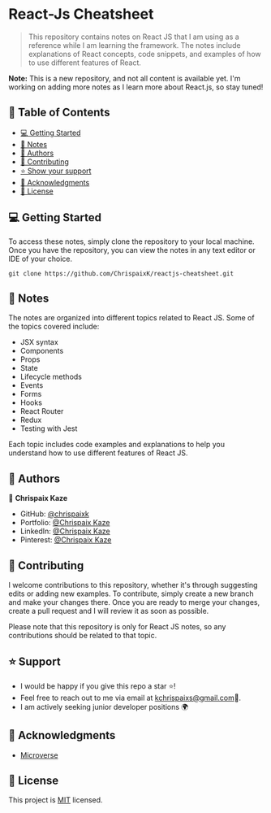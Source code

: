 # React-Js Cheatsheet

> This repository contains notes on React JS that I am using as a reference while I am learning the framework. The notes include explanations of React concepts, code snippets, and examples of how to use different features of React.

**Note:** This is a new repository, and not all content is available yet. I'm working on adding more notes as I learn more about React.js, so stay tuned!

## 📗 Table of Contents

- [💻 Getting Started](#-getting-started)
- [📝 Notes](#-notes)
- [👥 Authors](#-authors)
- [🤝 Contributing](#-contributing)
- [⭐️ Show your support ](#-support)
- [🙏 Acknowledgments ](#-acknowledgments)
- [📃 License ](#-license)


## 💻 Getting Started

To access these notes, simply clone the repository to your local machine. Once you have the repository, you can view the notes in any text editor or IDE of your choice.

```
git clone https://github.com/ChrispaixK/reactjs-cheatsheet.git

```

## 📝 Notes

The notes are organized into different topics related to React JS. Some of the topics covered include:

* JSX syntax
* Components
* Props
* State
* Lifecycle methods
* Events
* Forms
* Hooks
* React Router
* Redux
* Testing with Jest

Each topic includes code examples and explanations to help you understand how to use different features of React JS.

## 👥 Authors 

👤 **Chrispaix Kaze**

- GitHub: [@chrispaixk](https://github.com/ChrispaixK)
- Portfolio: [@Chrispaix Kaze](https://chrispaixkaze.com)
- LinkedIn: [@Chrispaix Kaze](https://www.linkedin.com/in/chrispaix-kaze-70445a175/)
- Pinterest: [@Chrispaix Kaze](https://www.pinterest.fr/chrispaixkaze/)

## 🤝 Contributing

I welcome contributions to this repository, whether it's through suggesting edits or adding new examples. To contribute, simply create a new branch and make your changes there. Once you are ready to merge your changes, create a pull request and I will review it as soon as possible.

Please note that this repository is only for React JS notes, so any contributions should be related to that topic.

## ⭐️ Support
- I would be happy if you give this repo a star ⭐️!
- Feel free to reach out to me via email at [kchrispaixs@gmail.com](mailto:kchrispaixs@email.com)💌.
- I am actively seeking junior developer positions 🌍


## 🙏 Acknowledgments 
  * [Microverse](https//:www.microverse.org)

## 📃 License

This project is [MIT](./MIT.md) licensed.